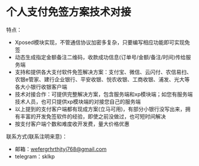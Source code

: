# 个人支付免签方案技术对接
特点：
- Xposed模块实现，不管通信协议加密多复杂，只要编写相应功能即可实现免签
- 动态生成指定金额备注二维码，收款成功信息(订单号/金额/备注/时间)传给服务端
- 支持和提供各大支付软件免签解决方案：支付宝、微信、云闪付、农信易扫、农银e管家、建行企业银行、平安收银、悦农收银、工商收银、浦发、光大等各大小银行收银客户端
- 技术对接合作：可提供完整解决方案，包含服务端和xp模块端；如您有服务端技术人员，也可只提供xp模块端的对接您自己的服务端
- 以上提到的支付客户端都有现成方案(立马可用)，有部分小银行没写出来，拥有丰富的开发免签软件的经验，即使之前没做过，也可短时间解决
- 按支付客户端个数和难度收开发费，量大价格优惠

联系方式(联系注明来意)：
- 邮箱：wefergrhrthjtyj768@gmail.com
- telegram：sklkp


